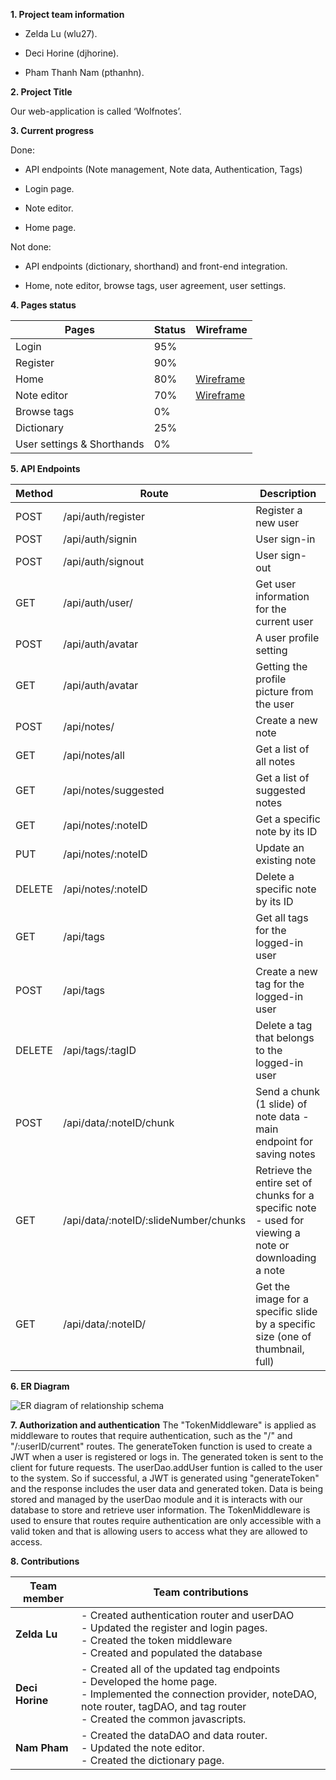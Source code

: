 
**1. Project team information**

  

- Zelda Lu (wlu27).

  

  

- Deci Horine (djhorine).

  

  

- Pham Thanh Nam (pthanhn).

  

**2. Project Title**

  

  

Our web-application is called ‘Wolfnotes’.

  

**3. Current progress**

  
  

Done:

- API endpoints (Note management, Note data, Authentication, Tags)

- Login page.
- Note editor.
- Home page.
  

Not done:

- API endpoints (dictionary, shorthand) and front-end integration.

- Home, note editor, browse tags, user agreement, user settings.

  

**4. Pages status**

| Pages | Status | Wireframe |
|-------|--------|-----------|
| Login | 95% | |
| Register | 90% | |
| Home | 80% | [Wireframe](https://github.ncsu.edu/engr-csc342/csc342-2023Fall-GroupV/blob/main/Proposal/Wireframes/home.png?raw=true) |
| Note editor | 70% | [Wireframe](https://github.ncsu.edu/engr-csc342/csc342-2023Fall-GroupV/blob/main/Proposal/Wireframes/notes.png) |
| Browse tags | 0% | |
| Dictionary | 25% | |
| User settings & Shorthands | 0% | |

  

**5. API Endpoints**

| Method | Route | Description |
|--------|-------|-------------|
| POST | /api/auth/register | Register a new user |
| POST | /api/auth/signin | User sign-in |
| POST | /api/auth/signout | User sign-out |
| GET | /api/auth/user/ | Get user information for the current user |
| POST | /api/auth/avatar | A user profile setting |
| GET | /api/auth/avatar | Getting the profile picture from the user |
| POST | /api/notes/ | Create a new note |
| GET | /api/notes/all | Get a list of all notes |
| GET | /api/notes/suggested | Get a list of suggested notes |
| GET | /api/notes/:noteID | Get a specific note by its ID |
| PUT | /api/notes/:noteID | Update an existing note |
| DELETE | /api/notes/:noteID | Delete a specific note by its ID |
| GET | /api/tags | Get all tags for the logged-in user |
| POST | /api/tags | Create a new tag for the logged-in user |
| DELETE | /api/tags/:tagID | Delete a tag that belongs to the logged-in user |
| POST | /api/data/:noteID/chunk | Send a chunk (1 slide) of note data - main endpoint for saving notes |
| GET | /api/data/:noteID/:slideNumber/chunks | Retrieve the entire set of chunks for a specific note - used for viewing a note or downloading a note |
| GET | /api/data/:noteID/ | Get the image for a specific slide by a specific size (one of thumbnail, full) |


**6. ER Diagram**


![ER diagram of relationship schema](https://github.ncsu.edu/engr-csc342/csc342-2023Fall-GroupV/blob/main/Milestone2/Diagram.png) 



**7. Authorization and authentication**
The "TokenMiddleware" is applied as middleware to routes that require authentication, such as the "/" and "/:userID/current" routes. The generateToken function is used to create a JWT when a user is registered or logs in. The generated token is sent to the client for future requests. The userDao.addUser funtion is called to the user to the system. So if successful, a JWT is generated using "generateToken" and the response includes the user data and generated token. Data is being stored and managed by the userDao module and it is interacts with our database to store and retrieve user information. The TokenMiddleware is used to ensure that routes require authentication are only accessible with a valid token and that is allowing users to access what they are allowed to access.

**8. Contributions**

| Team member | Team contributions |
|-------------|--------------------|
| **Zelda Lu** | - Created authentication router and userDAO <br />- Updated the register and login pages. <br />- Created the token middleware<br /> - Created and populated the database<br />|
| **Deci Horine** | - Created all of the updated tag endpoints<br />- Developed the home page.<br />- Implemented the connection provider, noteDAO, note router, tagDAO, and tag router<br /> - Created the common javascripts.<br />|
| **Nam Pham** | - Created the dataDAO and data router.<br />- Updated the note editor. <br /> - Created the dictionary page. <br />|

